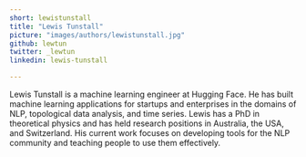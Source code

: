 ```yaml
---
short: lewistunstall
title: "Lewis Tunstall"
picture: "images/authors/lewistunstall.jpg"
github: lewtun
twitter: _lewtun
linkedin: lewis-tunstall

---
```


Lewis Tunstall is a machine learning engineer at Hugging Face. He has built machine learning applications for startups and enterprises in the domains of NLP, topological data analysis, and time series. Lewis has a PhD in theoretical physics and has held research positions in Australia, the USA, and Switzerland. His current work focuses on developing tools for the NLP community and teaching people to use them effectively.